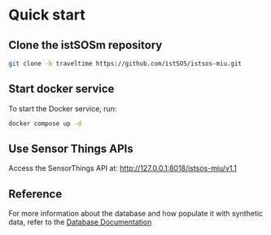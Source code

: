 # Quick start

## Clone the istSOSm repository

```sh
git clone -b traveltime https://github.com/istSOS/istsos-miu.git
```

## Start docker service

To start the Docker service, run:

```sh
docker compose up -d
```

## Use Sensor Things APIs

Access the SensorThings API at: http://127.0.0.1:8018/istsos-miu/v1.1

## Reference

For more information about the database and how populate it with synthetic data, refer to the [Database Documentation](https://github.com/istSOS/istsos-miu/blob/traveltime/database/README.md)
